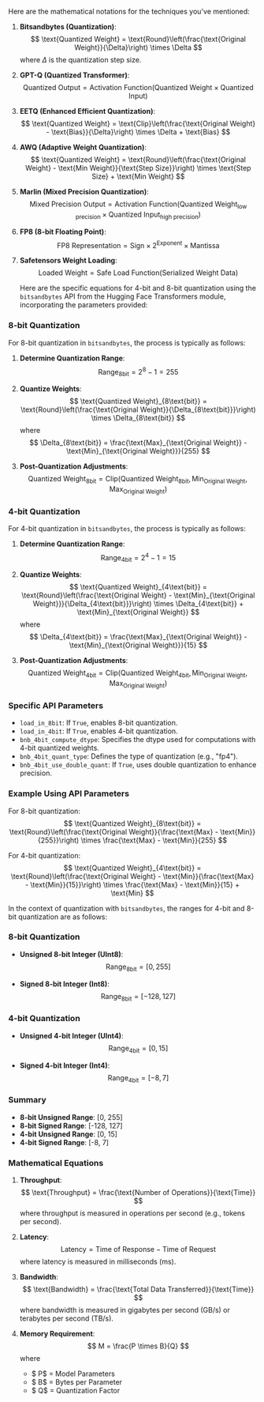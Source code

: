 Here are the mathematical notations for the techniques you've mentioned:

1. **Bitsandbytes (Quantization)**:
   $$
   \text{Quantized Weight} = \text{Round}\left(\frac{\text{Original Weight}}{\Delta}\right) \times \Delta
   $$
   where $\Delta$ is the quantization step size.

2. **GPT-Q (Quantized Transformer)**:
   $$
   \text{Quantized Output} = \text{Activation Function}\left(\text{Quantized Weight} \times \text{Quantized Input}\right)
   $$

3. **EETQ (Enhanced Efficient Quantization)**:
   $$
   \text{Quantized Weight} = \text{Clip}\left(\frac{\text{Original Weight} - \text{Bias}}{\Delta}\right) \times \Delta + \text{Bias}
   $$

4. **AWQ (Adaptive Weight Quantization)**:
   $$
   \text{Quantized Weight} = \text{Round}\left(\frac{\text{Original Weight} - \text{Min Weight}}{\text{Step Size}}\right) \times \text{Step Size} + \text{Min Weight}
   $$

5. **Marlin (Mixed Precision Quantization)**:
   $$
   \text{Mixed Precision Output} = \text{Activation Function}\left(\text{Quantized Weight}_{\text{low precision}} \times \text{Quantized Input}_{\text{high precision}}\right)
   $$

6. **FP8 (8-bit Floating Point)**:
   $$
   \text{FP8 Representation} = \text{Sign} \times 2^{\text{Exponent}} \times \text{Mantissa}
   $$

7. **Safetensors Weight Loading**:
   $$
   \text{Loaded Weight} = \text{Safe Load Function}\left(\text{Serialized Weight Data}\right)
   $$


   Here are the specific equations for 4-bit and 8-bit quantization using the `bitsandbytes` API from the Hugging Face Transformers module, incorporating the parameters provided:

### 8-bit Quantization

For 8-bit quantization in `bitsandbytes`, the process is typically as follows:

1. **Determine Quantization Range**:
   $$
   \text{Range}_{8\text{bit}} = 2^{8} - 1 = 255
   $$

2. **Quantize Weights**:
   $$
   \text{Quantized Weight}_{8\text{bit}} = \text{Round}\left(\frac{\text{Original Weight}}{\Delta_{8\text{bit}}}\right) \times \Delta_{8\text{bit}}
   $$
   where
   $$
   \Delta_{8\text{bit}} = \frac{\text{Max}_{\text{Original Weight}} - \text{Min}_{\text{Original Weight}}}{255}
   $$

3. **Post-Quantization Adjustments**:
   $$
   \text{Quantized Weight}_{8\text{bit}} = \text{Clip}\left(\text{Quantized Weight}_{8\text{bit}}, \text{Min}_{\text{Original Weight}}, \text{Max}_{\text{Original Weight}}\right)
   $$

### 4-bit Quantization

For 4-bit quantization in `bitsandbytes`, the process is typically as follows:

1. **Determine Quantization Range**:
   $$
   \text{Range}_{4\text{bit}} = 2^{4} - 1 = 15
   $$

2. **Quantize Weights**:
   $$
   \text{Quantized Weight}_{4\text{bit}} = \text{Round}\left(\frac{\text{Original Weight} - \text{Min}_{\text{Original Weight}}}{\Delta_{4\text{bit}}}\right) \times \Delta_{4\text{bit}} + \text{Min}_{\text{Original Weight}}
   $$
   where
   $$
   \Delta_{4\text{bit}} = \frac{\text{Max}_{\text{Original Weight}} - \text{Min}_{\text{Original Weight}}}{15}
   $$

3. **Post-Quantization Adjustments**:
   $$
   \text{Quantized Weight}_{4\text{bit}} = \text{Clip}\left(\text{Quantized Weight}_{4\text{bit}}, \text{Min}_{\text{Original Weight}}, \text{Max}_{\text{Original Weight}}\right)
   $$

### Specific API Parameters

- `load_in_8bit`: If `True`, enables 8-bit quantization.
- `load_in_4bit`: If `True`, enables 4-bit quantization.
- `bnb_4bit_compute_dtype`: Specifies the dtype used for computations with 4-bit quantized weights.
- `bnb_4bit_quant_type`: Defines the type of quantization (e.g., "fp4").
- `bnb_4bit_use_double_quant`: If `True`, uses double quantization to enhance precision.

### Example Using API Parameters

For 8-bit quantization:
$$
\text{Quantized Weight}_{8\text{bit}} = \text{Round}\left(\frac{\text{Original Weight}}{\frac{\text{Max} - \text{Min}}{255}}\right) \times \frac{\text{Max} - \text{Min}}{255}
$$

For 4-bit quantization:
$$
\text{Quantized Weight}_{4\text{bit}} = \text{Round}\left(\frac{\text{Original Weight} - \text{Min}}{\frac{\text{Max} - \text{Min}}{15}}\right) \times \frac{\text{Max} - \text{Min}}{15} + \text{Min}
$$



In the context of quantization with `bitsandbytes`, the ranges for 4-bit and 8-bit quantization are as follows:

### 8-bit Quantization

- **Unsigned 8-bit Integer (UInt8)**:
  $$
  \text{Range}_{8\text{bit}} = [0, 255]
  $$

- **Signed 8-bit Integer (Int8)**:
  $$
  \text{Range}_{8\text{bit}} = [-128, 127]
  $$

### 4-bit Quantization

- **Unsigned 4-bit Integer (UInt4)**:
  $$
  \text{Range}_{4\text{bit}} = [0, 15]
  $$

- **Signed 4-bit Integer (Int4)**:
  $$
  \text{Range}_{4\text{bit}} = [-8, 7]
  $$

### Summary

- **8-bit Unsigned Range**: [0, 255]
- **8-bit Signed Range**: [-128, 127]
- **4-bit Unsigned Range**: [0, 15]
- **4-bit Signed Range**: [-8, 7]



### Mathematical Equations

1. **Throughput**:
   $$
   \text{Throughput} = \frac{\text{Number of Operations}}{\text{Time}}
   $$
   where throughput is measured in operations per second (e.g., tokens per second).

2. **Latency**:
   $$
   \text{Latency} = \text{Time of Response} - \text{Time of Request}
   $$
   where latency is measured in milliseconds (ms).

3. **Bandwidth**:
   $$
   \text{Bandwidth} = \frac{\text{Total Data Transferred}}{\text{Time}}
   $$
   where bandwidth is measured in gigabytes per second (GB/s) or terabytes per second (TB/s).

4. **Memory Requirement**:
   $$
   M = \frac{P \times B}{Q}
   $$
   where
   - $ P$ = Model Parameters
   - $ B$ = Bytes per Parameter
   - $ Q$ = Quantization Factor